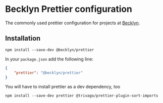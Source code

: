 Becklyn Prettier configuration
==============================

The commonly used prettier configuration for projects at [Becklyn](https://github.com/Becklyn).


Installation
------------

```
npm install --save-dev @becklyn/prettier
```

In your `package.json` add the following line:

```json
{
    "prettier": "@becklyn/prettier"
}
```

You will have to install prettier as a dev dependency, too

```
npm install --save-dev prettier @trivago/prettier-plugin-sort-imports
```
